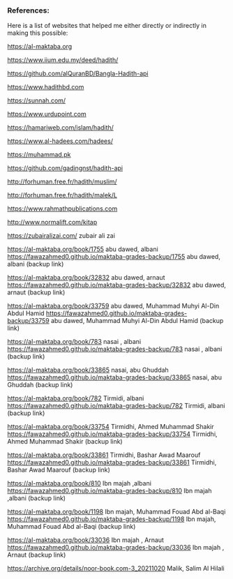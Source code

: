 ### References:

Here is a list of websites that helped me either directly or indirectly in making this possible:

https://al-maktaba.org

https://www.iium.edu.my/deed/hadith/

https://github.com/alQuranBD/Bangla-Hadith-api

https://www.hadithbd.com

https://sunnah.com/

https://www.urdupoint.com

https://hamariweb.com/islam/hadith/

https://www.al-hadees.com/hadees/

https://muhammad.pk

https://github.com/gadingnst/hadith-api

http://forhuman.free.fr/hadith/muslim/

http://forhuman.free.fr/hadith/malek/L

https://www.rahmathpublications.com

http://www.normalift.com/kitap

https://zubairalizai.com/ zubair ali zai

https://al-maktaba.org/book/1755  abu dawed, albani
https://fawazahmed0.github.io/maktaba-grades-backup/1755 abu dawed, albani (backup link)

https://al-maktaba.org/book/32832 abu dawed, arnaut
https://fawazahmed0.github.io/maktaba-grades-backup/32832 abu dawed, arnaut (backup link)

https://al-maktaba.org/book/33759 abu dawed, Muhammad Muhyi Al-Din Abdul Hamid
https://fawazahmed0.github.io/maktaba-grades-backup/33759 abu dawed, Muhammad Muhyi Al-Din Abdul Hamid (backup link)

https://al-maktaba.org/book/783 nasai , albani
https://fawazahmed0.github.io/maktaba-grades-backup/783 nasai , albani (backup link)

https://al-maktaba.org/book/33865 nasai, abu Ghuddah
https://fawazahmed0.github.io/maktaba-grades-backup/33865 nasai, abu Ghuddah (backup link)

https://al-maktaba.org/book/782 Tirmidi, albani
https://fawazahmed0.github.io/maktaba-grades-backup/782 Tirmidi, albani (backup link)

https://al-maktaba.org/book/33754 Tirmidhi, Ahmed Muhammad Shakir
https://fawazahmed0.github.io/maktaba-grades-backup/33754 Tirmidhi, Ahmed Muhammad Shakir (backup link)

https://al-maktaba.org/book/33861 Tirmidhi, Bashar Awad Maarouf
https://fawazahmed0.github.io/maktaba-grades-backup/33861 Tirmidhi, Bashar Awad Maarouf (backup link)

https://al-maktaba.org/book/810 Ibn majah ,albani
https://fawazahmed0.github.io/maktaba-grades-backup/810 Ibn majah ,albani (backup link)

https://al-maktaba.org/book/1198 Ibn majah, Muhammad Fouad Abd al-Baqi
https://fawazahmed0.github.io/maktaba-grades-backup/1198 Ibn majah, Muhammad Fouad Abd al-Baqi (backup link)

https://al-maktaba.org/book/33036 Ibn majah , Arnaut
https://fawazahmed0.github.io/maktaba-grades-backup/33036 Ibn majah , Arnaut (backup link)

https://archive.org/details/noor-book.com-3_20211020 Malik, Salim Al Hilali
